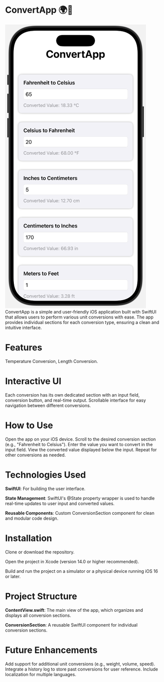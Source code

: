 # ConvertApp 🌍📏
![App Screenshot](./image.png)
ConvertApp is a simple and user-friendly iOS application built with SwiftUI that allows users to perform various unit conversions with ease. The app provides individual sections for each conversion type, ensuring a clean and intuitive interface.

# Features

Temperature Conversion, Length Conversion.


# Interactive UI

Each conversion has its own dedicated section with an input field, conversion button, and real-time output. Scrollable interface for easy navigation between different conversions.

# How to Use

Open the app on your iOS device. Scroll to the desired conversion section (e.g., "Fahrenheit to Celsius"). Enter the value you want to convert in the input field. View the converted value displayed below the input. Repeat for other conversions as needed.

# Technologies Used

**SwiftUI**: For building the user interface.

**State Management**: SwiftUI's @State property wrapper is used to handle real-time updates to user input and converted values.

**Reusable Components**: Custom ConversionSection component for clean and modular code design.

# Installation

Clone or download the repository.

Open the project in Xcode (version 14.0 or higher recommended).

Build and run the project on a simulator or a physical device running iOS 16 or later.

# Project Structure

**ContentView.swift**: The main view of the app, which organizes and displays all conversion sections.

**ConversionSection**: A reusable SwiftUI component for individual conversion sections.

# Future Enhancements

Add support for additional unit conversions (e.g., weight, volume, speed). Integrate a history log to store past conversions for user reference. Include localization for multiple languages.
